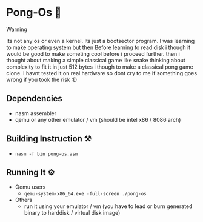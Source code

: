 # Pong-Os 🏓

> [!WARNING]
> Its not any os or even a kernel.
> Its just a bootsector program.
> I was learning to make operating system but then
> Before learning to read disk i though it would be good to make someting cool before i proceed further.
> then i thought about making a simple classical game like snake thinking about complexity to fit it in just 512 bytes i though to make a classical pong game clone.
> I havnt tested it on real hardware so dont cry to me if something goes wrong if you took the risk :D


## Dependencies 
- nasm assembler
- qemu or any other emulator / vm (should be intel x86 \ 8086 arch)


## Building Instruction ⚒
- `nasm -f bin pong-os.asm`

## Running It ⚙

- Qemu users 
    - `qemu-system-x86_64.exe -full-screen ./pong-os`
- Others
    - run it using your emulator / vm (you have to lead or burn generated binary to harddisk / virtual disk image)
    





